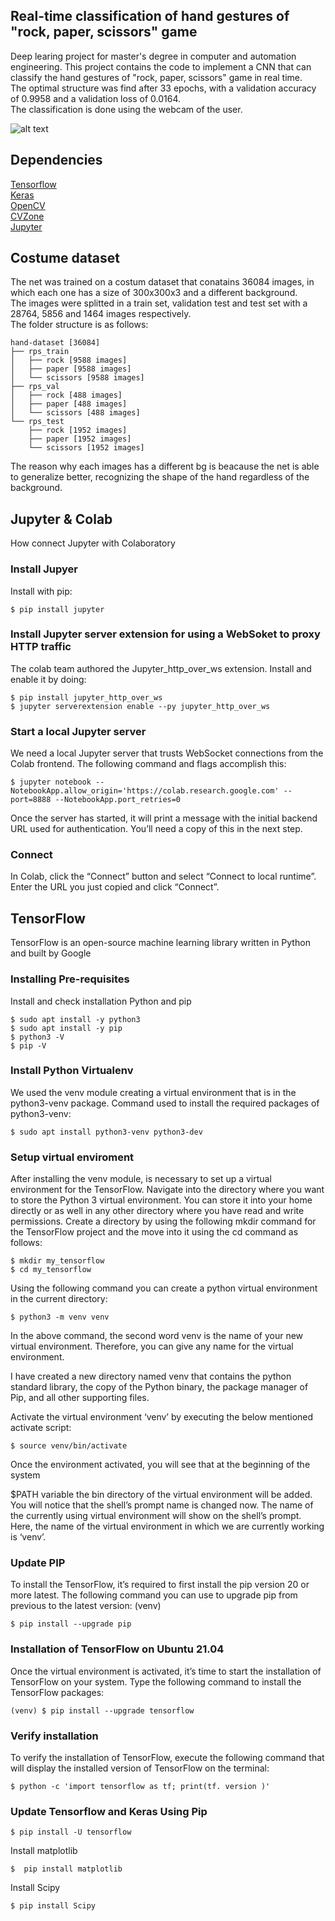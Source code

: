 ## Real-time classification of hand gestures of "rock, paper, scissors" game
Deep learing project for master's degree in computer and automation engineering.
This project contains the code to implement a CNN that can classify the hand gestures of "rock, paper, scissors" game in real time.  
The optimal structure was find after 33 epochs, with a validation accuracy of 0.9958 and a validation loss of 0.0164.  
The classification is done using the webcam of the user.  


![alt text](https://github.com/AndreaFilippini/rock_paper_scissors_classifier/blob/main/final_result/result.gif?raw=true)

## Dependencies
[Tensorflow](https://www.tensorflow.org/)  
[Keras](https://keras.io/)  
[OpenCV](https://opencv.org/)  
[CVZone](https://www.computervision.zone/)  
[Jupyter](https://jupyter.org/)  

## Costume dataset
The net was trained on a costum dataset that conatains 36084 images, in which each one has a size of 300x300x3 and a different background.  
The images were splitted in a train set, validation test and test set with a 28764, 5856 and 1464 images respectively.  
The folder structure is as follows:
```
hand-dataset [36084]  
├── rps_train  
│   ├── rock [9588 images]  
│   ├── paper [9588 images]  
│   └── scissors [9588 images]  
├── rps_val
│   ├── rock [488 images]
│   ├── paper [488 images]
│   └── scissors [488 images]
└── rps_test
    ├── rock [1952 images]
    ├── paper [1952 images]
    └── scissors [1952 images]
```
The reason why each images has a different bg is beacause the net is able to generalize better, recognizing the shape of the hand regardless of the background.

## Jupyter & Colab
How connect Jupyter with Colaboratory
### Install Jupyer 
Install with pip:
```
$ pip install jupyter
```
### Install Jupyter server extension for using a WebSoket to proxy HTTP traffic
The colab team authored the Jupyter_http_over_ws extension. Install and enable it by doing:
```
$ pip install jupyter_http_over_ws
$ jupyter serverextension enable --py jupyter_http_over_ws
```
### Start a local Jupyter server
We need a local Jupyter server that trusts WebSocket connections from the Colab frontend. The following command and flags accomplish this:
```
$ jupyter notebook --NotebookApp.allow_origin='https://colab.research.google.com' --port=8888 --NotebookApp.port_retries=0
```
Once the server has started, it will print a message with the initial backend URL used for authentication. You’ll need a copy of this in the next step.
### Connect
In Colab, click the “Connect” button and select “Connect to local runtime”. Enter the URL you just copied and click “Connect”.
## TensorFlow
TensorFlow is an open-source machine learning library written in Python and built by Google
### Installing Pre-requisites
Install and check installation Python and pip
```
$ sudo apt install -y python3
$ sudo apt install -y pip
$ python3 -V
$ pip -V
```
### Install Python Virtualenv
We used the venv module creating a virtual environment that is in the python3-venv package. Command used to install the required packages of python3-venv:
```
$ sudo apt install python3-venv python3-dev
```
### Setup virtual enviroment
After installing the venv module, is necessary to set up a virtual environment for the TensorFlow. Navigate into the directory where you want to store the Python 3 virtual environment. You can store it into your home directly or as well in any other directory where you have read and write permissions. Create a directory by using the following mkdir command for the TensorFlow project and the move into it using the cd command as follows:
```
$ mkdir my_tensorflow
$ cd my_tensorflow
```
Using the following command you can create a python virtual environment in the current directory:
```
$ python3 -m venv venv
```
In the above command, the second word venv is the name of your new virtual environment. Therefore, you can give any name for the virtual environment.

I have created a new directory named venv that contains the python standard library, the copy of the Python binary, the package manager of Pip, and all other supporting files.

Activate the virtual environment ‘venv’ by executing the below mentioned activate script:
```
$ source venv/bin/activate
```
Once the environment activated, you will see that at the beginning of the system

$PATH variable the bin directory of the virtual environment will be added. You will notice that the shell’s prompt name is changed now. The name of the currently using virtual environment will show on the shell’s prompt. Here, the name of the virtual environment in which we are currently working is ‘venv’.
### Update PIP
To install the TensorFlow, it’s required to first install the pip version 20 or more latest. The following command you can use to upgrade pip from previous to the latest version: (venv)
```
$ pip install --upgrade pip
```
### Installation of TensorFlow on Ubuntu 21.04
Once the virtual environment is activated, it’s time to start the installation of TensorFlow on your system. Type the following command to install the TensorFlow packages:
```
(venv) $ pip install --upgrade tensorflow
```
### Verify installation
To verify the installation of TensorFlow, execute the following command that will display the installed version of TensorFlow on the terminal:
```
$ python -c 'import tensorflow as tf; print(tf. version )'
```
### Update Tensorflow and Keras Using Pip
```
$ pip install -U tensorflow
```
Install matplotlib
```
$  pip install matplotlib
```
Install Scipy
```
$ pip install Scipy
```
